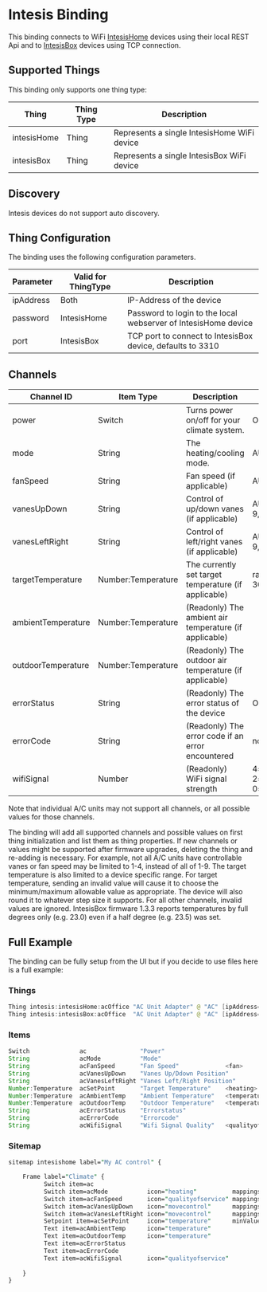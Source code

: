 # Intesis Binding

This binding connects to WiFi [IntesisHome](https://www.intesis.com/products/cloud-solutions/ac-cloud-control) devices using their local REST Api and to [IntesisBox](https://www.intesis.com/products/ac-interfaces/wifi-gateways) devices using TCP connection.

## Supported Things

This binding only supports one thing type:

| Thing       | Thing Type | Description                                 |
|-------------|------------|---------------------------------------------|
| intesisHome | Thing      | Represents a single IntesisHome WiFi device |
| intesisBox  | Thing      | Represents a single IntesisBox WiFi device  |

## Discovery

Intesis devices do not support auto discovery.

## Thing Configuration

The binding uses the following configuration parameters.

| Parameter | Valid for ThingType | Description                                                    |
|-----------|---------------------|----------------------------------------------------------------|
| ipAddress | Both                | IP-Address of the device                                       |
| password  | IntesisHome         | Password to login to the local webserver of IntesisHome device |
| port      | IntesisBox          | TCP port to connect to IntesisBox device, defaults to 3310     |

## Channels

| Channel ID         | Item Type          | Description                                            | Possible Values                                         |
|--------------------|--------------------|--------------------------------------------------------|---------------------------------------------------------|
| power              | Switch             | Turns power on/off for your climate system.            | ON,OFF                                                  |
| mode               | String             | The heating/cooling mode.                              | AUTO,HEAT,DRY,FAN,COOL                                  |
| fanSpeed           | String             | Fan speed (if applicable)                              | AUTO,1-10                                               |
| vanesUpDown        | String             | Control of up/down vanes (if applicable)               | AUTO,1-9,SWING,SWIRL,WIDE                               |
| vanesLeftRight     | String             | Control of left/right vanes (if applicable)            | AUTO,1-9,SWING,SWIRL,WIDE                               |
| targetTemperature  | Number:Temperature | The currently set target temperature (if applicable)   | range between 18°C and 30°C                             |
| ambientTemperature | Number:Temperature | (Readonly) The ambient air temperature (if applicable) |                                                         |
| outdoorTemperature | Number:Temperature | (Readonly) The outdoor air temperature (if applicable) |                                                         |
| errorStatus        | String             | (Readonly) The error status of the device              | OK,ERR                                                  |
| errorCode          | String             | (Readonly) The error code if an error encountered      | not documented                                          |
| wifiSignal         | Number             | (Readonly) WiFi signal strength                        | 4=excellent, 3=very good, 2=good, 1=acceptable, 0=low   |

Note that individual A/C units may not support all channels, or all possible values for those channels.

The binding will add all supported channels and possible values on first thing initialization and list them as thing properties.
If new channels or values might be supported after firmware upgrades, deleting the thing and re-adding is necessary.
For example, not all A/C units have controllable vanes or fan speed may be limited to 1-4, instead of all of 1-9.
The target temperature is also limited to a device specific range. For target temperature, sending an invalid value
will cause it to choose the minimum/maximum allowable value as appropriate. The device will also round it to
whatever step size it supports. For all other channels, invalid values are ignored.
IntesisBox firmware 1.3.3 reports temperatures by full degrees only (e.g. 23.0) even if a half degree (e.g. 23.5) was set.

## Full Example

The binding can be fully setup from the UI but if you decide to use files here is a full example:

### Things

```java
Thing intesis:intesisHome:acOffice "AC Unit Adapter" @ "AC" [ipAddress="192.168.1.100", password="xxxxx"]
Thing intesis:intesisBox:acOffice  "AC Unit Adapter" @ "AC" [ipAddress="192.168.1.100", port=3310]
```

### Items

```java
Switch              ac               "Power"                                        { channel="intesis:intesisHome:acOffice:power" }
String              acMode           "Mode"                                         { channel="intesis:intesisHome:acOffice:mode" }
String              acFanSpeed       "Fan Speed"             <fan>                  { channel="intesis:intesisHome:acOffice:fanSpeed" }
String              acVanesUpDown    "Vanes Up/Ddown Position"                      { channel="intesis:intesisHome:acOffice:vanesUpDown" }
String              acVanesLeftRight "Vanes Left/Right Position"                    { channel="intesis:intesisHome:acOffice:vanesLeftRight" }
Number:Temperature  acSetPoint       "Target Temperature"    <heating>              { channel="intesis:intesisHome:acOffice:targetTemperature" }
Number:Temperature  acAmbientTemp    "Ambient Temperature"   <temperature>          { channel="intesis:intesisHome:acOffice:ambientTemperature" }
Number:Temperature  acOutdoorTemp    "Outdoor Temperature"   <temperature>          { channel="intesis:intesisHome:acOffice:outdoorTemperature" }
String              acErrorStatus    "Errorstatus"                                  { channel="intesis:intesisBox:acOffice:errorStatus" }
String              acErrorCode      "Errorcode"                                    { channel="intesis:intesisBox:acOffice:errorCode" }
String              acWifiSignal     "Wifi Signal Quality"   <qualityofservice>     { channel="intesis:intesisBox:acOffice:wifiSignal" }
```

### Sitemap

```perl
sitemap intesishome label="My AC control" {

    Frame label="Climate" {
          Switch item=ac
          Switch item=acMode           icon="heating"          mappings=[AUTO="Auto", HEAT="Heat", DRY="Dry", FAN="Fan", COOL="Cool"]
          Switch item=acFanSpeed       icon="qualityofservice" mappings=[AUTO="Auto", 1="Low", 2="Med", 3="MedHigh", 4="High"]
          Switch item=acVanesUpDown    icon="movecontrol"      mappings=[AUTO="Stop", 1="1", 2="2", 3="3", 4="4", 5="5", SWING="Swing"]
          Switch item=acVanesLeftRight icon="movecontrol"      mappings=[AUTO="Stop", 1="1", 2="2", 3="3", 4="4", 5="5", SWING="Swing"]
          Setpoint item=acSetPoint     icon="temperature"      minValue=16 maxValue=28 step=1
          Text item=acAmbientTemp      icon="temperature" 
          Text item=acOutdoorTemp      icon="temperature"
          Text item=acErrorStatus
          Text item=acErrorCode
          Text item=acWifiSignal       icon="qualityofservice"
           
    }
}
```
